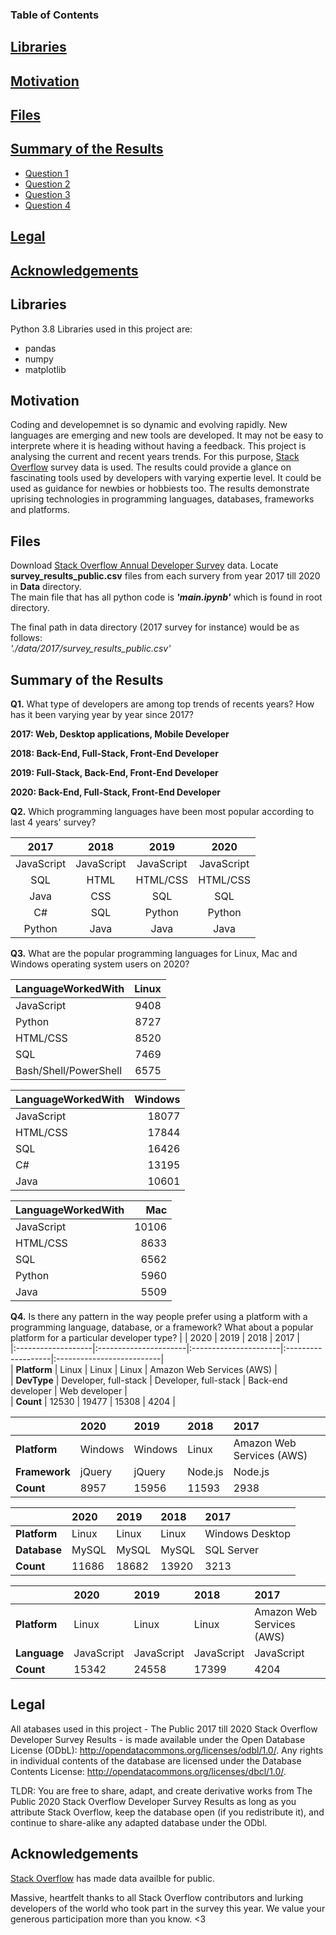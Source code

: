 

### Table of Contents

## [Libraries](#lib)

## [Motivation](#motiv)

## [Files](#fil)

## [Summary of the Results](#summary)

 - [Question 1](#q1)
 - [Question 2](#q2)
 - [Question 3](#q3)
 - [Question 4](#q4)
 
 ## [Legal](#leg)

## [Acknowledgements](#ack)

## Libraries <a name="lib"></a>

Python 3.8 Libraries used in this project are:  

- pandas
- numpy 
- matplotlib 


## Motivation <a name="motiv"></a>

Coding and developemnet is so dynamic and evolving rapidly. New languages are emerging and new tools are developed. It may not be easy to interprete where it is heading without having a feedback. This project is analysing the current and recent years trends. For this purpose, [Stack Overflow](https://insights.stackoverflow.com/survey) survey data is used. The results could provide a glance on fascinating tools used by developers with varying expertie level. It could be used as guidance for newbies or hobbiests too. The results demonstrate uprising technologies in programming languages, databases, frameworks and platforms.

## Files<a name="fil"></a>

Download [Stack Overflow Annual Developer Survey](https://insights.stackoverflow.com/survey) data. Locate __survey_results_public.csv__ files from each survery from year 2017 till 2020 in __Data__ directory.<br/>
The main file that has all python code is **_'main.ipynb'_** which is found in root directory.<br/>

The final path in data directory (2017 survey for instance) would be as follows:<br/>
_'./data/2017/survey_results_public.csv'_<br/>


## Summary of the Results <a name="summary"></a>

**Q1.** What type of developers are among top trends of recents years? How has it been varying year by year since 2017?
<a name="q1"></a>

__2017: Web, Desktop applications, Mobile Developer__

__2018: Back-End, Full-Stack, Front-End Developer__

__2019: Full-Stack, Back-End, Front-End Developer__

__2020: Back-End, Full-Stack, Front-End Developer__


**Q2.** Which programming languages have been most popular according to last 4 years' survey?
<a name="q2"></a>

|2017        |  2018     | 2019     | 2020     |
|:----------:|:---------:|:--------:|:--------:|
| JavaScript |JavaScript |JavaScript|JavaScript|
| SQL        |HTML       |HTML/CSS  |HTML/CSS  |
| Java       |CSS        |SQL       |SQL       |
| C#         |SQL        |Python    |Python    |
| Python     |Java       |Java      |Java      |

**Q3.** What are the popular programming languages for Linux, Mac and Windows operating system users on 2020?
<a name="q3"></a>

| LanguageWorkedWith    |   Linux |
|:----------------------|--------:|
| JavaScript            |    9408 |
| Python                |    8727 |
| HTML/CSS              |    8520 |
| SQL                   |    7469 |
| Bash/Shell/PowerShell |    6575 |


| LanguageWorkedWith   |   Windows |
|:---------------------|----------:|
| JavaScript           |     18077 |
| HTML/CSS             |     17844 |
| SQL                  |     16426 |
| C#                   |     13195 |
| Java                 |     10601 |


| LanguageWorkedWith   |   Mac |
|:---------------------|------:|
| JavaScript           | 10106 |
| HTML/CSS             |  8633 |
| SQL                  |  6562 |
| Python               |  5960 |
| Java                 |  5509 |

**Q4.** Is there any pattern in the way people prefer using a platform with a programming language, database, or a framework? What
   about a popular platform for a particular developer type?
<a name="q4"></a>
|                    | 2020                  | 2019                  | 2018               | 2017                      |      
|:-------------------|:----------------------|:----------------------|:-------------------|:--------------------------|      
| __Platform__       | Linux                 | Linux                 | Linux              | Amazon Web Services (AWS) |      
| __DevType__        | Developer, full-stack | Developer, full-stack | Back-end developer | Web developer             |      
| __Count__          | 12530                 | 19477                 | 15308              | 4204                      |      
                  
                                                                                             
                                                                                             
|                     | 2020    | 2019    | 2018    | 2017                      |            
|:--------------------|:--------|:--------|:--------|:--------------------------|            
| __Platform__        | Windows | Windows | Linux   | Amazon Web Services (AWS) |                  
| __Framework__       | jQuery  | jQuery  | Node.js | Node.js                   |                  
| __Count__           | 8957    | 15956   | 11593   | 2938                      |        
                                                                       
                                                                                             
|                    | 2020   | 2019   | 2018   | 2017            |                          
|:-------------------|:-------|:-------|:-------|:----------------|                          
| __Platform__       | Linux  | Linux  | Linux  | Windows Desktop |                                
| __Database__       | MySQL  | MySQL  | MySQL  | SQL Server      |                                
| __Count__          | 11686  | 18682  | 13920  | 3213            |                      
                                                                                             
                                                                                             
|                    | 2020       | 2019       | 2018       | 2017                      |    
|:-------------------|:-----------|:-----------|:-----------|:--------------------------|    
| __Platform__       | Linux      | Linux      | Linux      | Amazon Web Services (AWS) |          
| __Language__       | JavaScript | JavaScript | JavaScript | JavaScript                |          
| __Count__          | 15342      | 24558      | 17399      | 4204                      |    


## Legal <a name="leg"></a>

All atabases used in this project - The Public 2017 till 2020 Stack Overflow Developer Survey Results - is made available under the Open Database License (ODbL): http://opendatacommons.org/licenses/odbl/1.0/. Any rights in individual contents of the database are licensed under the Database Contents License: http://opendatacommons.org/licenses/dbcl/1.0/.

TLDR: You are free to share, adapt, and create derivative works from The Public 2020 Stack Overflow Developer Survey Results as long as you attribute Stack Overflow, keep the database open (if you redistribute it), and continue to share-alike any adapted database under the ODbl.

## Acknowledgements <a name="ack"></a>

[Stack Overflow](https://insights.stackoverflow.com/survey) has made data availble for public.

Massive, heartfelt thanks to all Stack Overflow contributors and lurking developers of the world who took part in the survey this year. We value your generous participation more than you know. <3
